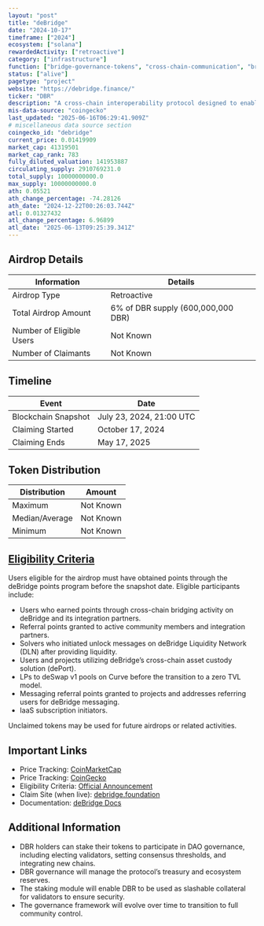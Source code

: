 ```yaml
---
layout: "post"
title: "deBridge"
date: "2024-10-17"
timeframe: ["2024"]
ecosystem: ["solana"]
rewardedActivity: ["retroactive"]
category: ["infrastructure"]
function: ["bridge-governance-tokens", "cross-chain-communication", "bridge", "cross-chain", "infrastructure", "intent"]
status: ["alive"]
pagetype: "project"
website: "https://debridge.finance/"
ticker: "DBR"
description: "A cross-chain interoperability protocol designed to enable seamless asset transfers and messaging between blockchains."
mis-data-source: "coingecko"
last_updated: "2025-06-16T06:29:41.909Z"
# miscellaneous data source section
coingecko_id: "debridge"
current_price: 0.01419909
market_cap: 41319501
market_cap_rank: 783
fully_diluted_valuation: 141953887
circulating_supply: 2910769231.0
total_supply: 10000000000.0
max_supply: 10000000000.0
ath: 0.05521
ath_change_percentage: -74.28126
ath_date: "2024-12-22T00:26:03.744Z"
atl: 0.01327432
atl_change_percentage: 6.96899
atl_date: "2025-06-13T09:25:39.341Z"
---
```


## Airdrop Details

| Information              | Details                            |
| ------------------------ | ---------------------------------- |
| Airdrop Type             | Retroactive                        |
| Total Airdrop Amount     | 6% of DBR supply (600,000,000 DBR) |
| Number of Eligible Users | Not Known                          |
| Number of Claimants      | Not Known                          |

## Timeline

| Event               | Date                     |
| ------------------- | ------------------------ |
| Blockchain Snapshot | July 23, 2024, 21:00 UTC |
| Claiming Started    | October 17, 2024         |
| Claiming Ends       | May 17, 2025             |

## Token Distribution

| Distribution   | Amount    |
| -------------- | --------- |
| Maximum        | Not Known |
| Median/Average | Not Known |
| Minimum        | Not Known |

## [Eligibility Criteria](https://debridge.finance/learn/blog/debridge-introduces-dbr/)

Users eligible for the airdrop must have obtained points through the deBridge points program before the snapshot date. Eligible participants include:

- Users who earned points through cross-chain bridging activity on deBridge and its integration partners.
- Referral points granted to active community members and integration partners.
- Solvers who initiated unlock messages on deBridge Liquidity Network (DLN) after providing liquidity.
- Users and projects utilizing deBridge’s cross-chain asset custody solution (dePort).
- LPs to deSwap v1 pools on Curve before the transition to a zero TVL model.
- Messaging referral points granted to projects and addresses referring users for deBridge messaging.
- IaaS subscription initiators.

Unclaimed tokens may be used for future airdrops or related activities.

## Important Links

- Price Tracking: [CoinMarketCap](https://coinmarketcap.com/currencies/debridge)
- Price Tracking: [CoinGecko](https://www.coingecko.com/en/coins/debridge)
- Eligibility Criteria: [Official Announcement](https://debridge.finance/learn/blog/debridge-introduces-dbr/)
- Claim Site (when live): [debridge.foundation](https://debridge.foundation)
- Documentation: [deBridge Docs](https://docs.debridge.foundation/)

## Additional Information

- DBR holders can stake their tokens to participate in DAO governance, including electing validators, setting consensus thresholds, and integrating new chains.
- DBR governance will manage the protocol’s treasury and ecosystem reserves.
- The staking module will enable DBR to be used as slashable collateral for validators to ensure security.
- The governance framework will evolve over time to transition to full community control.